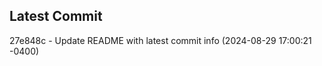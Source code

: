 
## Latest Commit
27e848c - Update README with latest commit info (2024-08-29 17:00:21 -0400) <Yunxi-Zhou>
